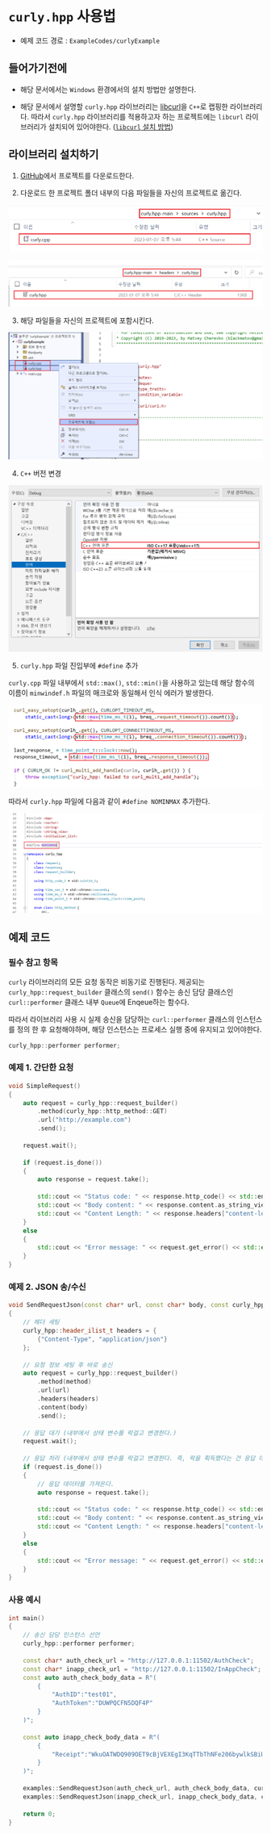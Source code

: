 # `curly.hpp` 사용법

- 예제 코드 경로 : `ExampleCodes/curlyExample`

## 들어가기전에

- 해당 문서에서는 `Windows` 환경에서의 설치 방법만 설명한다.

- 해당 문서에서 설명할 `curly.hpp` 라이브러리는 [libcurl](https://github.com/curl/curl)을 `C++`로 랩핑한 라이브러리다. 따라서 `curly.hpp` 라이브러리를 적용하고자 하는 프로젝트에는 `libcurl` 라이브러리가 설치되어 있어야한다. ([`libcurl` 설치 방법](~/Manuals/libcurl.md))

## 라이브러리 설치하기

1. [GitHub](https://github.com/BlackMATov/curly.hpp)에서 프로젝트를 다운로드한다.

2. 다운로드 한 프로젝트 폴더 내부의 다음 파일들을 자신의 프로젝트로 옮긴다.

![install_02_01](../Images/curly/install_02_01.png)

![install_02_02](../Images/curly/install_02_02.png)

3. 해당 파일들을 자신의 프로젝트에 포함시킨다.

![install_03](../Images/curly/install_03.png)

4. `C++` 버전 변경

![install_04](../Images/curly/install_04.png)

5. `curly.hpp` 파일 진입부에 `#define` 추가

`curly.cpp` 파일 내부에서 `std::max()`, `std::min()`을 사용하고 있는데 해당 함수의 이름이 `minwindef.h` 파일의 매크로와 동일해서 인식 에러가 발생한다.

![error_01](../Images/curly/error_01.png)

따라서 `curly.hpp` 파일에 다음과 같이 `#define NOMINMAX` 추가한다.

![install_05](../Images/curly/install_05.png)


## 예제 코드

### 필수 참고 항목

`curly` 라이브러리의 모든 요청 동작은 비동기로 진행된다. 제공되는 `curly_hpp::request_builder` 클래스의 `send()` 함수는 송신 담당 클래스인 `curl::performer` 클래스 내부 `Queue`에 Enqeue하는 함수다.

따라서 라이브러리 사용 시 실제 송신을 담당하는 `curl::performer` 클래스의 인스턴스를 정의 한 후 요청해야하며, 해당 인스턴스는 프로세스 실행 중에 유지되고 있어야한다.

```cpp
curly_hpp::performer performer;
```

### 예제 1. 간단한 요청

```cpp
void SimpleRequest()
{
	auto request = curly_hpp::request_builder()
		.method(curly_hpp::http_method::GET)
		.url("http://example.com")
		.send();

	request.wait();

	if (request.is_done())
	{
		auto response = request.take();

		std::cout << "Status code: " << response.http_code() << std::endl;
		std::cout << "Body content: " << response.content.as_string_view() << std::endl;
		std::cout << "Content Length: " << response.headers["content-length"] << std::endl << std::endl;
	}
	else
	{
		std::cout << "Error message: " << request.get_error() << std::endl;
	}
}
```

### 예제 2. JSON 송/수신
```cpp
void SendRequestJson(const char* url, const char* body, const curly_hpp::http_method method)
{
	// 헤더 세팅
	curly_hpp::header_ilist_t headers = {
		{"Content-Type", "application/json"}
	};

	// 요청 정보 세팅 후 바로 송신
	auto request = curly_hpp::request_builder()
		.method(method)
		.url(url)
		.headers(headers)
		.content(body)
		.send();

	// 응답 대기 (내부에서 상태 변수를 락걸고 변경한다.)
	request.wait();

	// 응답 처리 (내부에서 상태 변수를 락걸고 변경한다. 즉, 락을 획득했다는 건 응답 데이터를 받았다는 뜻이다.)
	if (request.is_done())
	{
		// 응답 데이터를 가져온다.
		auto response = request.take();

		std::cout << "Status code: " << response.http_code() << std::endl;
		std::cout << "Body content: " << response.content.as_string_view() << std::endl;
		std::cout << "Content Length: " << response.headers["content-length"] << std::endl << std::endl;
	}
	else
	{
		std::cout << "Error message: " << request.get_error() << std::endl;
	}
}
```

### 사용 예시
```cpp
int main()
{
	// 송신 담당 인스턴스 선언
	curly_hpp::performer performer;

	const char* auth_check_url = "http://127.0.0.1:11502/AuthCheck";
	const char* inapp_check_url = "http://127.0.0.1:11502/InAppCheck";
	const auto auth_check_body_data = R"(
		{
			"AuthID":"test01",
			"AuthToken":"DUWPQCFN5DQF4P"
		}
	)";

	const auto inapp_check_body_data = R"(
		{
			"Receipt":"WkuOATWDQ909OET9cBjVEXEgI3KqTTbThNFe206bywlkSBiUD1hgrCltj3g1a84d"
		}
	)";

	examples::SendRequestJson(auth_check_url, auth_check_body_data, curly_hpp::http_method::POST);
	examples::SendRequestJson(inapp_check_url, inapp_check_body_data, curly_hpp::http_method::POST);

	return 0;
}
```
